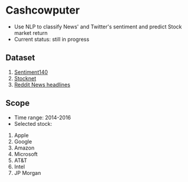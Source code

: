 # Cashcowputer
* Use NLP to classify News' and Twitter's sentiment and predict Stock market return
* Current status: still in progress

## Dataset
1. [Sentiment140](http://help.sentiment140.com/)
2. [Stocknet](https://github.com/yumoxu/stocknet-dataset)
3. [Reddit News headlines](https://www.kaggle.com/aaron7sun/stocknews)

## Scope
* Time range: 2014-2016
* Selected stock:
1. Apple
2. Google
3. Amazon
4. Microsoft
5. AT&T
6. Intel
7. JP Morgan
